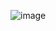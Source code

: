 ![image](https://github.com/Ayanabha1/6-Companies-30-Days-Challenge/assets/63809278/8f1f3e2f-526b-427e-a2c1-c0aa47bf58fa)
